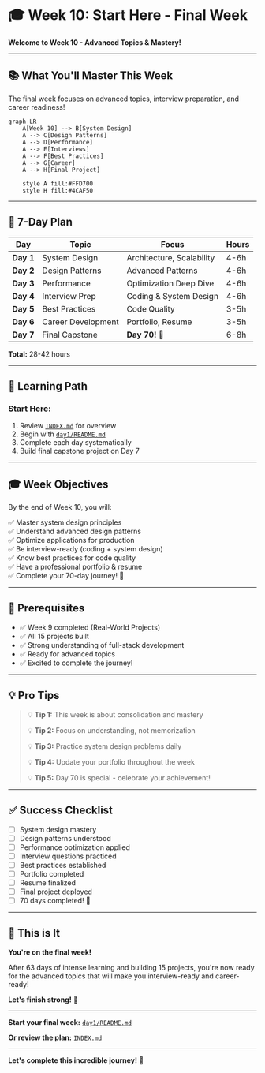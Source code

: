 # 🎓 Week 10: Start Here - Final Week

**Welcome to Week 10 - Advanced Topics & Mastery!**

---

## 📚 What You'll Master This Week

The final week focuses on advanced topics, interview preparation, and career readiness!

```mermaid
graph LR
    A[Week 10] --> B[System Design]
    A --> C[Design Patterns]
    A --> D[Performance]
    A --> E[Interviews]
    A --> F[Best Practices]
    A --> G[Career]
    A --> H[Final Project]
    
    style A fill:#FFD700
    style H fill:#4CAF50
```

---

## 📅 7-Day Plan

| Day | Topic | Focus | Hours |
|-----|-------|-------|-------|
| **Day 1** | System Design | Architecture, Scalability | 4-6h |
| **Day 2** | Design Patterns | Advanced Patterns | 4-6h |
| **Day 3** | Performance | Optimization Deep Dive | 4-6h |
| **Day 4** | Interview Prep | Coding & System Design | 4-6h |
| **Day 5** | Best Practices | Code Quality | 3-5h |
| **Day 6** | Career Development | Portfolio, Resume | 3-5h |
| **Day 7** | Final Capstone | **Day 70! 🎉** | 6-8h |

**Total:** 28-42 hours

---

## 🎯 Learning Path

### **Start Here:**

1. Review [`INDEX.md`](INDEX.md) for overview
2. Begin with [`day1/README.md`](day1/README.md)
3. Complete each day systematically
4. Build final capstone project on Day 7

---

## 🎓 Week Objectives

By the end of Week 10, you will:

✅ Master system design principles  
✅ Understand advanced design patterns  
✅ Optimize applications for production  
✅ Be interview-ready (coding + system design)  
✅ Know best practices for code quality  
✅ Have a professional portfolio & resume  
✅ Complete your 70-day journey! 🎉  

---

## 🚦 Prerequisites

- ✅ Week 9 completed (Real-World Projects)
- ✅ All 15 projects built
- ✅ Strong understanding of full-stack development
- ✅ Ready for advanced topics
- ✅ Excited to complete the journey!

---

## 💡 Pro Tips

> 💡 **Tip 1:** This week is about consolidation and mastery
>
> 💡 **Tip 2:** Focus on understanding, not memorization
>
> 💡 **Tip 3:** Practice system design problems daily
>
> 💡 **Tip 4:** Update your portfolio throughout the week
>
> 💡 **Tip 5:** Day 70 is special - celebrate your achievement!

---

## ✅ Success Checklist

- [ ] System design mastery
- [ ] Design patterns understood
- [ ] Performance optimization applied
- [ ] Interview questions practiced
- [ ] Best practices established
- [ ] Portfolio completed
- [ ] Resume finalized
- [ ] Final project deployed
- [ ] 70 days completed! 🎊

---

## 🎉 This is It

**You're on the final week!**

After 63 days of intense learning and building 15 projects, you're now ready for the advanced topics that will make you interview-ready and career-ready!

**Let's finish strong!** 💪

---

**Start your final week:** [`day1/README.md`](day1/README.md)

**Or review the plan:** [`INDEX.md`](INDEX.md)

---

**Let's complete this incredible journey!** 🚀
